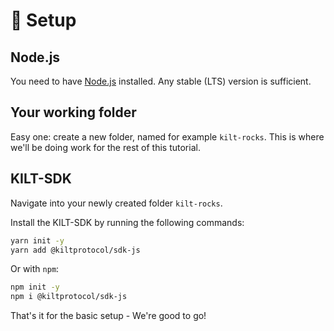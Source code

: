 # 🎒 Setup  

## Node.js

You need to have [Node.js](https://nodejs.org/) installed. Any stable (LTS) version is sufficient.

## Your working folder

Easy one: create a new folder, named for example `kilt-rocks`. This is where we'll be doing work for the rest of this tutorial.

## KILT-SDK

Navigate into your newly created folder `kilt-rocks`.

Install the KILT-SDK by running the following commands:

```bash
yarn init -y
yarn add @kiltprotocol/sdk-js
```

Or with `npm`:

```bash
npm init -y
npm i @kiltprotocol/sdk-js
```

That's it for the basic setup - We're good to go!
